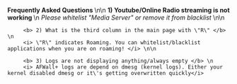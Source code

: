  <b> Frequently Asked Questions </b> \n\n
         <b> 1) Youtube/Online Radio streaming is not working </b> \n
         <i> Please whitelist \"Media Server\" or remove it from blacklist </i> \n\n
         
         <b> 2) What is the third column in the main page with \"R\" </b> \n
         <i> \"R\" indicates Roaming. You can whitelist/blacklist applications when you are on roaming! </i> \n\n
         
         <b> 3) Logs are not displaying anything/always empty </b> \n
         <i> AFWall+ logs are depend on dmesg (kernel logs). Either your kernel disabled dmesg or it\'s getting overwritten quickly</i>
         